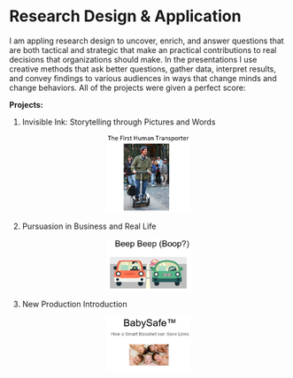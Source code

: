 # Research Design & Application  
  
I am appling research design  to uncover, enrich, and answer questions that are both tactical and strategic that make an practical contributions to real decisions that organizations should make. In the presentations I use creative methods that ask better questions, gather data, interpret results, and convey findings to various audiences in ways that change minds and change behaviors.  All of the projects were given a perfect score:  
  
**Projects:**  
  
1) Invisible Ink:  Storytelling through Pictures and Words  
<p align="center">
  <img src="https://github.com/CraigGo/Portfolio/blob/master/Research%20Design/First_human_transporter.PNG" class="center" width="30%" height="30%">
</p>
  
2) Pursuasion in Business and Real Life  
<p align="center">
  <img src="https://github.com/CraigGo/Portfolio/blob/master/Research%20Design/Future_of_driving.PNG" align="middle" width="30%" height="30%">
</p>
  
3) New Production Introduction  
<p align="center">
  <img src="https://github.com/CraigGo/Portfolio/blob/master/Research%20Design/Baby_safe.PNG" align="middle" width="30%" height="30%">
</p>
